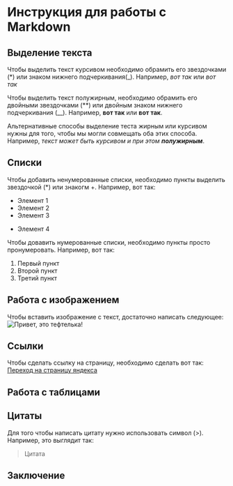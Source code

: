 # Инструкция для работы с Markdown

## Выделение текста

Чтобы выделить текст курсивом необходимо обрамить его звездочками (*) или знаком нижнего подчеркивания(_). Например, *вот так* или _вот так_

Чтобы выделить текст полужирным, необходимо обрамить его двойными звездочками (**) или двойным знаком нижнего подчеркивания (__). Например, **вот так** или __вот так__.

Альтернативные способы выделение теста жирным или курсивом нужны для того, чтобы мы могли совмещать оба этих способа. Например, _текст может быть курсивом и при этом **полужирным**_.

## Списки

Чтобы добавить ненумерованные списки, необходимо пункты выделить звездочкой (*) или знакогм +. Например, вот так:
* Элемент 1
* Элемент 2
* Элемент 3
+ Элемент 4

Чтобы довавить нумерованные списки, необходимо пункты просто пронумеровать. Например, вот так:
1. Первый пункт
2. Второй пункт
3. Третий пункт

## Работа с изображением

Чтобы вставить изображение с текст, достаточно написать следующее:
![Привет, это тефтелька!](wr-1280.webp)

## Ссылки

 Чтобы сделать ссылку на страницу, необходимо сделать вот так:
 [Переход на страницу яндекса](https://dzen.ru/?yredirect=true)

## Работа с таблицами

## Цитаты
Для того чтобы написать цитату нужно использовать символ (>). Например, это выглядит так:
>Цитата
## Заключение
